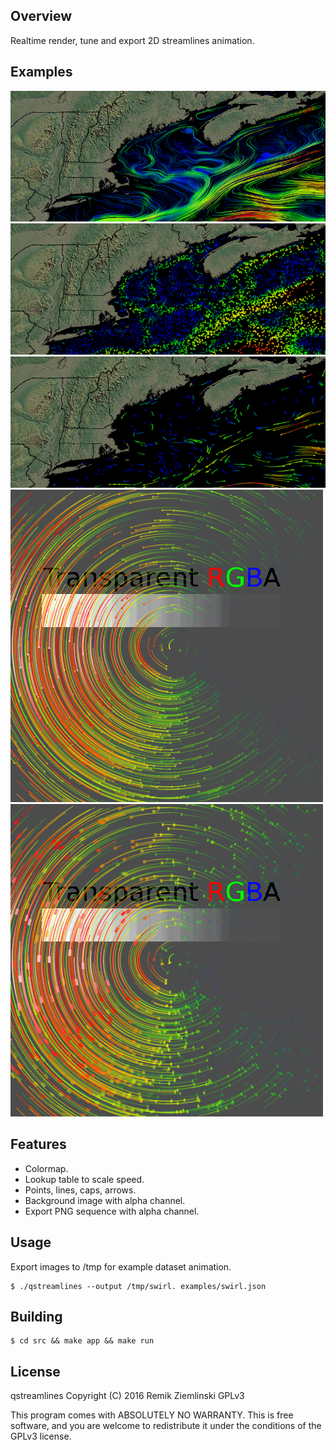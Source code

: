 ## Overview
Realtime render, tune and export 2D streamlines animation.

## Examples
![Alt text](examples/img/qstreamlines_lines.png?raw=true "Example1")
![Alt text](examples/img/qstreamlines_points.png?raw=true "Example2")
![Alt text](examples/img/qstreamlines_arrows.png?raw=true "Example3")
![Alt text](examples/img/qstreamlines_test_points.png?raw=true "Example4")
![Alt text](examples/img/qstreamlines_test_caps.png?raw=true "Example5")

## Features
* Colormap.
* Lookup table to scale speed.
* Points, lines, caps, arrows.
* Background image with alpha channel.
* Export PNG sequence with alpha channel.

## Usage

Export images to /tmp for example dataset animation.

	$ ./qstreamlines --output /tmp/swirl. examples/swirl.json

## Building

	$ cd src && make app && make run

## License
qstreamlines Copyright (C) 2016 Remik Ziemlinski GPLv3

This program comes with ABSOLUTELY NO WARRANTY.
This is free software, and you are welcome to redistribute it under the conditions of the GPLv3 license.
